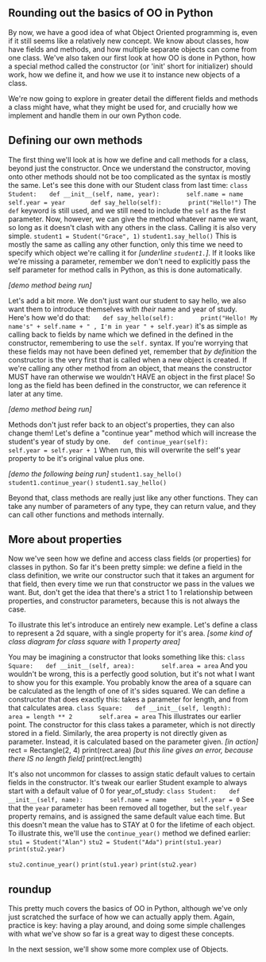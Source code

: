 ## Rounding out the basics of OO in Python
By now, we have a good idea of what Object Oriented programming is, even if it still seems like a relatively new concept. We know about classes, how have fields and methods, and how multiple separate objects can come from one class. We've also taken our first look at how OO is done in Python, how a special method called the constructor (or 'init' short for initializer) should work, how we define it, and how we use it to instance new objects of a class.

We're now going to explore in greater detail the different fields and methods a class might have, what they might be used for, and crucially how we implement and handle them in our own Python code.

## Defining our own methods
The first thing we'll look at is how we define and call methods for a class, beyond just the constructor. Once we understand the constructor, moving onto other methods should not be too complicated as the syntax is mostly the same. Let's see this done with our Student class from last time:
 `class Student:`
`   def __init__(self, name, year):`
`       self.name = name`
`       self.year = year`
`   `
`   def say_hello(self):`
`       print("Hello!")`
The `def` keyword is still used, and we still need to include the `self` as the first parameter. Now, however, we can give the method whatever name we want, so long as it doesn't clash with any others in the class. Calling it is also very simple.
`student1 = Student("Grace", 1)`
`student1.say_hello()`
This is mostly the same as calling any other function, only this time we need to specify which object we're calling it for *[underline `student1.`]*. If it looks like we're missing a parameter, remember we don't need to explicitly pass the self parameter for method calls in Python, as this is done automatically.

*[demo method being run]*

Let's add a bit more. We don't just want our student to say hello, we also want them to introduce themselves with *their* name and year of study. Here's how we'd do that:
`   def say_hello(self):`
`       print("Hello! My name's" + self.name + " , I'm in year " + self.year)`
it's as simple as calling back to fields by name which we defined in the defined in the constructor, remembering to use the `self.` syntax. If you're worrying that these fields may not have been defined yet, remember that *by definition* the constructor is the very first that is called when a new object is created. If we're calling any other method from an object, that means the constructor MUST have ran otherwise we wouldn't HAVE an object in the first place! So long as the field has been defined in the constructor, we can reference it later at any time.

*[demo method being run]*

Methods don't just refer back to an object's properties, they can also change them! Let's define a "continue year" method which will increase the student's year of study by one.
`   def continue_year(self):`
`       self.year = self.year + 1`
When run, this will overwrite the self's year property to be it's original value plus one.

*[demo the following being run]*
`student1.say_hello()`
`student1.continue_year()`
`student1.say_hello()`

Beyond that, class methods are really just like any other functions. They can take any number of parameters of any type, they can return value, and they can call other functions and methods internally.

## More about properties
Now we've seen how we define and access class fields (or properties) for classes in python. So far it's been pretty simple: we define a field in the class definition, we write our constructor such that it takes an argument for that field, then every time we run that constructor we pass in the values we want. But, don't get the idea that there's a strict 1 to 1 relationship between properties, and constructor parameters, because this is not always the case.

To illustrate this let's introduce an entirely new example. Let's define a class to represent a 2d square, with a single property for it's area.
*[some kind of class diagram for class square with 1 property area]*

You may be imagining a constructor that looks something like this:
`class Square:`
`   def __init__(self, area):`
`       self.area = area`
And you wouldn't be wrong, this is a perfectly good solution, but it's not what I want to show you for this example. You probably know the area of a square can be calculated as the length of one of it's sides squared. We can define a constructor that does exactly this: takes a parameter for length, and from that calculates area.
`class Square:`
`   def __init__(self, length):`
`       area = length ** 2`
`       self.area = area`
This illustrates our earlier point. The constructor for this class takes a parameter, which is not directly stored in a field. Similarly, the area property is not directly given as parameter. Instead, it is calculated based on the parameter given.
*[in action]*
rect = Rectangle(2, 4)
print(rect.area)
*[but this line gives an error, because there IS no length field]*
print(rect.length)

It's also not uncommon for classes to assign static default values to certain fields in the constructor. It's tweak our earlier Student example to always start with a default value of 0 for year_of_study:
 `class Student:`
`   def __init__(self, name):`
`       self.name = name`
`       self.year = 0`
See that the `year` parameter has been removed all together, but the `self.year` property remains, and is assigned the same default value each time. But this doesn't mean the value has to STAY at 0 for the lifetime of each object. To illustrate this, we'll use the `continue_year()` method we defined earlier:
`stu1 = Student("Alan")`
`stu2 = Student("Ada")`
`print(stu1.year)`
`print(stu2.year)`

`stu2.continue_year()`
`print(stu1.year)`
`print(stu2.year)`

## roundup
This pretty much covers the basics of OO in Python, although we've only just scratched the surface of how we can actually apply them. Again, practice is key: having a play around, and doing some simple challenges with what we've show so far is a great way to digest these concepts.

In the next session, we'll show some more complex use of Objects.